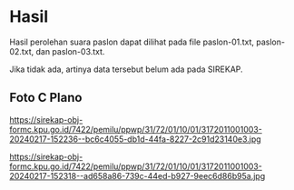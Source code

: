 # Hasil

Hasil perolehan suara paslon dapat dilihat pada file paslon-01.txt, paslon-02.txt, dan paslon-03.txt.

Jika tidak ada, artinya data tersebut belum ada pada SIREKAP.

## Foto C Plano

https://sirekap-obj-formc.kpu.go.id/7422/pemilu/ppwp/31/72/01/10/01/3172011001003-20240217-152236--bc6c4055-db1d-44fa-8227-2c91d23140e3.jpg

https://sirekap-obj-formc.kpu.go.id/7422/pemilu/ppwp/31/72/01/10/01/3172011001003-20240217-152318--ad658a86-739c-44ed-b927-9eec6d86b95a.jpg
